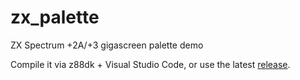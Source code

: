 # zx_palette
ZX Spectrum +2A/+3 gigascreen palette demo

Compile it via z88dk + Visual Studio Code, or use the latest [release](https://github.com/mistificator/zx_palette/releases).
